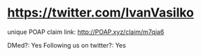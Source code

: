 # https://twitter.com/IvanVasilko

unique POAP claim link: 
http://POAP.xyz/claim/m7qja6

DMed?: Yes
Following us on twitter?: Yes